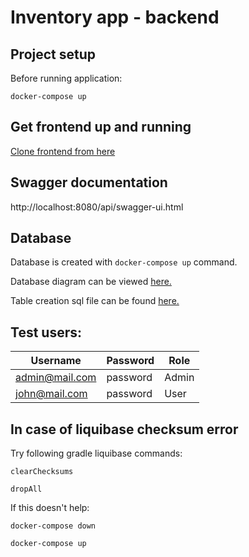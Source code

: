 # Inventory app - backend

## Project setup

Before running application:

```
docker-compose up
```

## Get frontend up and running
[Clone frontend from here](https://github.com/borzah/inventory-system-frontend)

## Swagger documentation

http://localhost:8080/api/swagger-ui.html


## Database

Database is created with ```docker-compose up``` command.

Database diagram can be viewed [here.](https://viewer.diagrams.net/?target=blank&highlight=0000ff&edit=_blank&layers=1&nav=1&title=inventory-database.drawio#R5VxLb6s4FP41WbYCm0dYtmk7L410pS7mzqqi4CZoeETgNMn8%2BjHBhuBDAyQQd8JdXMUHY8P5zvuYzvAi2v2SuuvVn4lPwhnS%2FN0MP80QMk3M%2Fs8Je07AVkFYpoFfkPSK8Br8SzhR49RN4JOsNpEmSUiDdZ3oJXFMPFqjuWmabOvTPpKwvuvaXRJAePXcEFL%2FCny6KqjOXKvov5JguRI7Y4dfiVwxmROylesn2yMSfp7hRZoktPgV7RYkzHkn%2BFLc9%2FLF1fLBUhLTLjfcJejp3dwvXn5%2FNj4%2Bafr0RP64E2z%2BdMMNf2P%2BtHQvWJAmm9gn%2BSr6DD9uVwElr2vXy69uGeaMtqJRyC%2Fz5UhKye7LB9XL12diQ5KI0HTPpogbxENxkRG83lb81zVOWx3xHmFOdDnmy3Lpii3sB%2BdMHy7pDVyyQrbv4zv7scx%2F%2FEZJJIhsk5IO2MkYQ%2Bs8y2ia%2FEMWSZikjBInMZv5%2BBGEoURyw2AZs6HHGEkY%2FTFnc8Bk9YFfiALfz7dpBKmCURsIJ6MVJ6MJptFQQu2yTGL%2FIbcKFVOB7BIfWIRWjhy9stnwyoKWktClwWd9%2BSY%2B8B1%2BJAHb%2BEvFKLVALJElm9Qj%2FK5jUyAthNoWom66JBQsxFjn7o%2BmrfMJ2YkHtpr3qVAuVqwwL3l6gRhgIAZMGaI3dtNkVLGUFGW6aDSDELsRmRAMWDUMJoAhj4BIOi1tMFXDYAEYNtnUQLBVg2ADEDyXkmWS7qcFhKMaiDkAwmdAvLl%2B%2Ft6TwQEp99EOxIFkXhqsaZDEEwJCtZcWCx8BwbxD4IZv8SZ6ZxybDhSqPTWCmf4hbl2ngTehwBWpdtYidf%2FOdSlsQSY1Fqbs0bgEU11Yl4ryCuekC1NNQF1XmmE2DLh%2FU5UpPJdYeW5lCizUuzJVA26A8hKCuVyQq9ikcgisutaLYDJXoPC%2BpySbDhCGphgI3NQaUeyo8bmOGtTBh2NTUzwjeeoFr0ZMy1nj7%2BascVNQ1cdZk11Af%2BYMutc0m4%2F%2FPox1B%2FHx045z8DDYi0HMXqC41XEcQeD3zktCdfNhtD9a6gfLGxkbclyrGTKxazTBXvngtjuof%2BGWWyeqik8wlsymLD1d45PS8QlplWP7gTpn2JL3cXo%2B1%2Bn5pd9onj9OZw7DMHgSFVhg4lRHTxi2hW6%2BHyGDoD5ygolEqQ233SYFUCDVUMBsAnD%2F2kGsoZk1JjW1C64dxMLGDQhiXw7t5WmFsAZuh%2Bq68gw7O4D7%2F%2Bt6E1AO5NxjaZWuIZ3ZYa2BojrD%2FHKrUQMvIXzTOgYC1FJ1n8%2BAtRIOw237e%2BO7dfkMWI0p3mZa%2BqC6yWfASsvNpyEABNWncQyYhgDuX72Aa9cNRoO9aA59jdG41JQhSKHvw3r9lsvvxIJfrRWr68pzU5JyS7GvrByWkxeLq39GfcGuYbDRb9mhImJU39W%2BwgcCBsyObt%2FtaI18VqalJsxIcgxuPA6WQFDt%2Bk2Yj6zdLNsm6YQ0QfmnMiZMRtIknJAaKP9KxoR5yOFAekqWQcY4dsun0gEYquM3E%2FamAPeP4jcvZBYr8GaNHXj9XtPFuOiiY9OanezAf9VD%2F3k8KNZC5ux0Q37WMZLs0GcXRqq9z243w32d2BRJ4ZxunVmUxWZ9ITTSF6ryUSHE0%2FNRA1CzQ8rdKuJCKHVJKHWjRSovPBLSKoFFQUGVBMrVfHzuN9KmJMoXH0Tttg2ufyLd9bHGldd%2B7aTT8trXiB7bcqNmy02s97blSkyy2nKBXHw%2F92g2liW1o0YMJYXiRNTNFnYMyReV40tN17Vsl3jgUY2R1e945sn4UKvbk9PWRBiwO41ZonndiulzfVyv22qNBBdarVGBkSoZhx%2BKWOfJuFNfRx%2FpHKa0DXbMXk%2FFURlXIYaIJrlC5LKt4ZpW2OUZZiVeVm0%2BA5ynLGadq%2BvyIRO5UzVUPuPIpl8%2F%2BVxgvnEFE24PLLH1FN9A%2FQW2Ztw1SzLutqXYuHcONdXmXkhqISFroFATyZHQQNpiy05kfvKx5A7Z6UwNmRdNty8qRLBh9ZcFi%2BnVn2fEz%2F8B)

Table creation sql file can be found [here.](https://github.com/borzah/inventory-system-backend/blob/master/src/main/resources/liquibase/init/tables.sql)

## Test users:

| Username         |   Password | Role   |
|------------------|------------|--------|
|  admin@mail.com  | password   | Admin  |
|  john@mail.com  | password   | User    |

## In case of liquibase checksum error

Try following gradle liquibase commands:

```
clearChecksums

dropAll
```

If this doesn't help:
```
docker-compose down

docker-compose up
```
